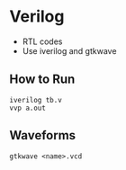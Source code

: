 # Verilog
- RTL codes
- Use iverilog and gtkwave

## How to Run

`iverilog tb.v` 
<br>
`vvp a.out`

## Waveforms

`gtkwave <name>.vcd`
